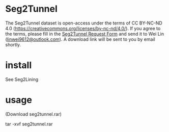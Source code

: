 # Seg2Tunnel

The Seg2Tunnel dataset is open-access under the terms of CC BY-NC-ND 4.0 (https://creativecommons.org/licenses/by-nc-nd/4.0/). If you agree to the terms, please fill in the [Seg2Tunnel Request Form](https://github.com/linwei0763/Seg2Tunnel/raw/refs/heads/main/request_form.docx) and send it to Wei Lin (linwei9612@outlook.com). A download link will be sent to you by email shortly.

# install

See Seg2Lining

# usage

(Download seg2tunnel.rar)

tar -xvf seg2tunnel.rar
